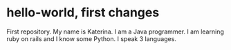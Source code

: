 # hello-world, first changes

First repository. 
My name is Katerina. I am a Java programmer. I am learning ruby on rails and I know some Python. I speak 3 languages.
